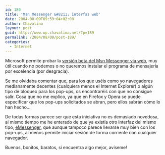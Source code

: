 ```yaml
---
id: 189
title: 'Msn Messenger &#8211; interfaz web'
date: 2004-08-09T09:59:04+02:00
author: Chavalina
layout: post
guid: http://www.wp.chavalina.net/?p=189
permalink: /2004/08/09/post-189/
categories:
  - Internet
---
```

Microsoft permite probar la <a href=http://webmessenger.msn.com/ target=&prime;_blank&prime;>versi&oacute;n beta del Msn Messenger via web</a>, muy &uacute;til cuando no podemos o no queremos instalar el programa de mensajer&iacute;a por excelencia (por desgracia).

Se me olvidaba comentar que, para los que uséis como yo navegadores medianamente decentes (cualquiera menos el Internet Explorer) o alg&uacute;n tipo de bloqueo para los pop-ups, os encontraréis con que no consigue salir. Cosa que no me explico, ya que en Firefox y Opera se puede especificar que los pop-ups solicitados se abran, pero ellos sabrán c&oacute;mo lo han hecho…

De todas formas parece ser que esta iniciativa no es demasiado novedosa, al mismo tiempo me he enterado de que ya exist&iacute;a otro interfaz del mismo tipo, <a href=http://www.e-messenger.net/ target=&prime;_blank&prime;>eMessenger</a>, que aunque tampoco parece llevarse muy bien con los pop-ups, al menos permite iniciar sesi&oacute;n de forma corriente con cualquier navegador.

Buenos, bonitos, baratos, si encuentra algo mejor, av&iacute;seme!